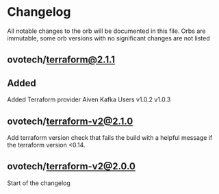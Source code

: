 # Changelog
All notable changes to the orb will be documented in this file.
Orbs are immutable, some orb versions with no significant changes are
not listed

## ovotech/terraform@2.1.1
## Added
Added Terraform provider Aiven Kafka Users v1.0.2 v1.0.3

## ovotech/terraform-v2@2.1.0
Add terraform version check that fails the build with a helpful
message if the terraform version <0.14.

## ovotech/terraform-v2@2.0.0
Start of the changelog
